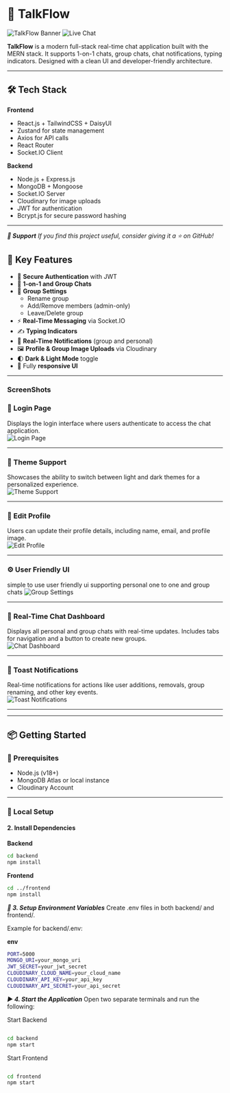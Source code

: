 # 💬 TalkFlow 

![TalkFlow Banner](https://img.shields.io/badge/MERN-Stack-blue.svg) ![Live Chat](https://img.shields.io/badge/Real--Time-Enabled-brightgreen)

**TalkFlow** is a modern full-stack real-time chat application built with the MERN stack. It supports 1-on-1 chats, group chats, chat notifications, typing indicators. Designed with a clean UI and developer-friendly architecture.

---

## 🛠️ Tech Stack

**Frontend**  
- React.js + TailwindCSS + DaisyUI  
- Zustand for state management  
- Axios for API calls  
- React Router  
- Socket.IO Client

**Backend**  
- Node.js + Express.js  
- MongoDB + Mongoose  
- Socket.IO Server  
- Cloudinary for image uploads  
- JWT for authentication  
- Bcrypt.js for secure password hashing

---

***💖 Support***
*If you find this project useful, consider giving it a ⭐ on GitHub!*

## 🔑 Key Features

- 🔐 **Secure Authentication** with JWT
- 💬 **1-on-1 and Group Chats**
- 👥 **Group Settings**
  - Rename group
  - Add/Remove members (admin-only)
  - Leave/Delete group
- ⚡ **Real-Time Messaging** via Socket.IO
- ✍️ **Typing Indicators**
- 🔔 **Real-Time Notifications** (group and personal)
- 🖼️ **Profile & Group Image Uploads** via Cloudinary
- 🌓 **Dark & Light Mode** toggle
- 📱 Fully **responsive UI**
---
### ScreenShots

### 🔐 Login Page  
Displays the login interface where users authenticate to access the chat application.  
![Login Page](https://github.com/user-attachments/assets/72f39634-78b0-4db9-971b-a04ffee0a3ae)

---

### 🎨 Theme Support  
Showcases the ability to switch between light and dark themes for a personalized experience.  
![Theme Support](https://github.com/user-attachments/assets/dd9a73dd-9801-479c-8066-8339e264adf7)

---

### 👤 Edit Profile  
Users can update their profile details, including name, email, and profile image.  
![Edit Profile](https://github.com/user-attachments/assets/cc69d4ea-51ee-4e2d-9156-e8a1cc581137)

---

### ⚙️ User Friendly UI 
simple to use user friendly ui supporting personal one to one and group chats
![Group Settings](https://github.com/user-attachments/assets/ef715530-e99d-4728-b318-0483ad2875f4)

---

### 💬 Real-Time Chat Dashboard  
Displays all personal and group chats with real-time updates. Includes tabs for navigation and a button to create new groups.  
![Chat Dashboard](https://github.com/user-attachments/assets/b356cd48-71f7-437d-b68f-ae0009b7afba)

---

### 🔔 Toast Notifications  
Real-time notifications for actions like user additions, removals, group renaming, and other key events.  
![Toast Notifications](https://github.com/user-attachments/assets/e2bad561-5a43-4f30-8068-f90b53d1212a)

---

---
## 📦 Getting Started

### 🔧 Prerequisites

- Node.js (v18+)
- MongoDB Atlas or local instance
- Cloudinary Account

---

### 🚀 Local Setup

#### 2. Install Dependencies

**Backend**
```bash
cd backend
npm install

```
**Frontend**

```bash
cd ../frontend
npm install
```
***🔐 3. Setup Environment Variables***
Create .env files in both backend/ and frontend/.

Example for backend/.env:

**env**
```bash
PORT=5000
MONGO_URI=your_mongo_uri
JWT_SECRET=your_jwt_secret
CLOUDINARY_CLOUD_NAME=your_cloud_name
CLOUDINARY_API_KEY=your_api_key
CLOUDINARY_API_SECRET=your_api_secret
```

***▶️ 4. Start the Application***
Open two separate terminals and run the following:

Start Backend

```bash

cd backend
npm start
```
Start Frontend

```bash

cd frontend
npm start
```
